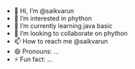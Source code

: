- 👋 Hi, I’m @saikvarun
- 👀 I’m interested in phython
- 🌱 I’m currently learning java basic
- 💞️ I’m looking to collaborate on phython
- 📫 How to reach me @saikvarun
- 😄 Pronouns: ...
- ⚡ Fun fact: ...

<!---
saikvarun/saikvarun is a ✨ special ✨ repository because its `README.md` (this file) appears on your GitHub profile.
You can click the Preview link to take a look at your changes.
--->
